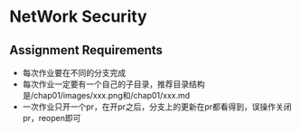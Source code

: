 # NetWork Security
## Assignment Requirements
* 每次作业要在不同的分支完成
* 每次作业一定要有一个自己的子目录，推荐目录结构是/chap01/images/xxx.png和/chap01/xxx.md
* 一次作业只开一个pr，在开pr之后，分支上的更新在pr都看得到，误操作关闭pr，reopen即可

